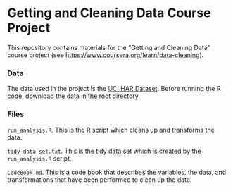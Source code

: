 # Getting and Cleaning Data Course Project

This repository contains materials for the "Getting and Cleaning Data" course project (see https://www.coursera.org/learn/data-cleaning).

### Data

The data used in the project is the [UCI HAR Dataset](http://archive.ics.uci.edu/ml/datasets/Human+Activity+Recognition+Using+Smartphones). Before running the R code, download the data in the root directory.

### Files

`run_analysis.R`. This is the R script which cleans up and transforms the data.

`tidy-data-set.txt`. This is the tidy data set which is created by the `run_analysis.R` script.

`CodeBook.md`. This is a code book that describes the variables, the data, and transformations that have been performed to clean up the data.
